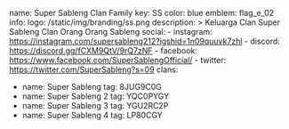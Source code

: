 name: Super Sableng Clan Family
key: SS
color: blue
emblem: flag_e_02
info:
  logo: /static/img/branding/ss.png
  description: >
    Keluarga Clan Super Sableng
    Clan Orang Orang Sableng
  social:
    - instagram: https://instagram.com/supersableng212?igshid=1n09quuvk7zhl
    - discord: https://discord.gg/fCXM9QtV/9rQ7zNF
    - facebook: https://www.facebook.com/SuperSablengOfficial/
    - twitter: https://twitter.com/SuperSableng?s=09
clans:
  - name: Super Sableng
    tag: 8JUG9C0G
  - name: Super Sableng 2
    tag: YQC0PYGY
  - name: Super Sableng 3
    tag: YGU2RC2P
  - name: Super Sableng 4
    tag: LP80CGY
